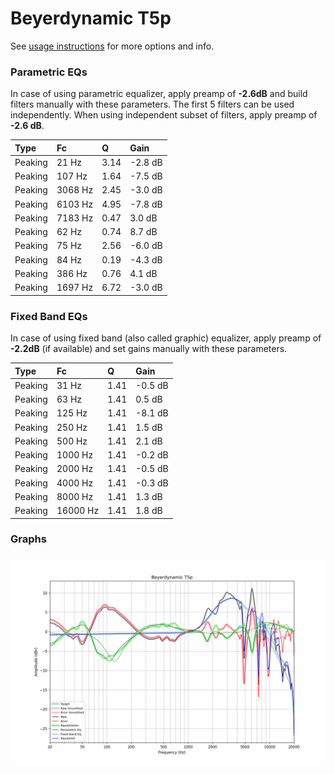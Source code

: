 # Beyerdynamic T5p
See [usage instructions](https://github.com/jaakkopasanen/AutoEq#usage) for more options and info.

### Parametric EQs
In case of using parametric equalizer, apply preamp of **-2.6dB** and build filters manually
with these parameters. The first 5 filters can be used independently.
When using independent subset of filters, apply preamp of **-2.6 dB**.

| Type    | Fc      |    Q | Gain    |
|:--------|:--------|:-----|:--------|
| Peaking | 21 Hz   | 3.14 | -2.8 dB |
| Peaking | 107 Hz  | 1.64 | -7.5 dB |
| Peaking | 3068 Hz | 2.45 | -3.0 dB |
| Peaking | 6103 Hz | 4.95 | -7.8 dB |
| Peaking | 7183 Hz | 0.47 | 3.0 dB  |
| Peaking | 62 Hz   | 0.74 | 8.7 dB  |
| Peaking | 75 Hz   | 2.56 | -6.0 dB |
| Peaking | 84 Hz   | 0.19 | -4.3 dB |
| Peaking | 386 Hz  | 0.76 | 4.1 dB  |
| Peaking | 1697 Hz | 6.72 | -3.0 dB |

### Fixed Band EQs
In case of using fixed band (also called graphic) equalizer, apply preamp of **-2.2dB**
(if available) and set gains manually with these parameters.

| Type    | Fc       |    Q | Gain    |
|:--------|:---------|:-----|:--------|
| Peaking | 31 Hz    | 1.41 | -0.5 dB |
| Peaking | 63 Hz    | 1.41 | 0.5 dB  |
| Peaking | 125 Hz   | 1.41 | -8.1 dB |
| Peaking | 250 Hz   | 1.41 | 1.5 dB  |
| Peaking | 500 Hz   | 1.41 | 2.1 dB  |
| Peaking | 1000 Hz  | 1.41 | -0.2 dB |
| Peaking | 2000 Hz  | 1.41 | -0.5 dB |
| Peaking | 4000 Hz  | 1.41 | -0.3 dB |
| Peaking | 8000 Hz  | 1.41 | 1.3 dB  |
| Peaking | 16000 Hz | 1.41 | 1.8 dB  |

### Graphs
![](./Beyerdynamic%20T5p.png)
